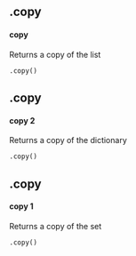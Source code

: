## .copy
#### copy
Returns a copy of the list
```
.copy()
```

## .copy
#### copy 2
Returns a copy of the dictionary
```
.copy()
```

## .copy
#### copy 1
Returns a copy of the set
```
.copy()
```